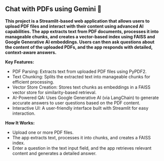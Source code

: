 ## Chat with PDFs using Gemini 💁
**This project is a Streamlit-based web application that allows users to upload PDF files and interact with their content using advanced AI capabilities. The app extracts text from PDF documents, processes it into manageable chunks, and creates a vector-based index using FAISS and Google Generative AI embeddings. Users can then ask questions about the content of the uploaded PDFs, and the app responds with detailed, context-aware answers.**

**Key Features:**
- PDF Parsing: Extracts text from uploaded PDF files using PyPDF2.
- Text Chunking: Splits the extracted text into manageable chunks for efficient processing.
- Vector Store Creation: Stores text chunks as embeddings in a FAISS vector store for similarity-based retrieval.
- AI-Powered QA: Uses Google Generative AI (via LangChain) to generate accurate answers to user questions based on the PDF content.
- Interactive UI: A user-friendly interface built with Streamlit for easy interaction.

**How It Works:**
- Upload one or more PDF files.
- The app extracts text, processes it into chunks, and creates a FAISS index.
- Enter a question in the text input field, and the app retrieves relevant content and generates a detailed answer.
